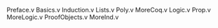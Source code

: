 Preface.v
Basics.v
Induction.v
Lists.v
Poly.v
MoreCoq.v
Logic.v
Prop.v
MoreLogic.v
ProofObjects.v
MoreInd.v
